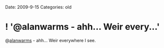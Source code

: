 Date: 2009-9-15
Categories: old

# ! '@alanwarms - ahh... Weir every...'

@<a href="http://twitter.com/alanwarms" class="aktt_username">alanwarms</a> - ahh... Weir everywhere I see.

